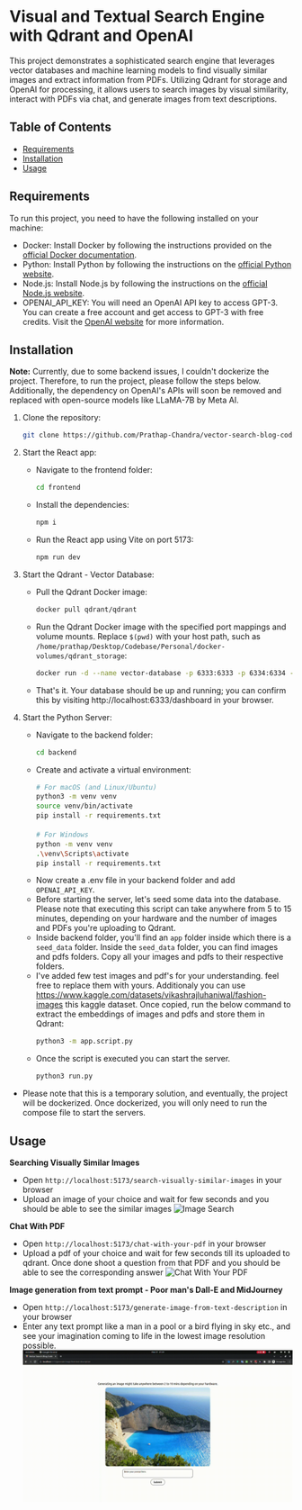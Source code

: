 # Visual and Textual Search Engine with Qdrant and OpenAI
This project demonstrates a sophisticated search engine that leverages vector databases and machine learning models to find visually similar images and extract information from PDFs. Utilizing Qdrant for storage and OpenAI for processing, it allows users to search images by visual similarity, interact with PDFs via chat, and generate images from text descriptions.

## Table of Contents

- [Requirements](#requirements)
- [Installation](#installation)
- [Usage](#usage)

## Requirements

To run this project, you need to have the following installed on your machine:

- Docker: Install Docker by following the instructions provided on the [official Docker documentation](https://docs.docker.com/get-docker/).
- Python: Install Python by following the instructions on the [official Python website](https://www.python.org/downloads/).
- Node.js: Install Node.js by following the instructions on the [official Node.js website](https://nodejs.org/en/download/).
- OPENAI_API_KEY: You will need an OpenAI API key to access GPT-3. You can create a free account and get access to GPT-3 with free credits. Visit the [OpenAI website](https://openai.com/) for more information.

## Installation

**Note:** Currently, due to some backend issues, I couldn't dockerize the project. Therefore, to run the project, please follow the steps below. Additionally, the dependency on OpenAI's APIs will soon be removed and replaced with open-source models like LLaMA-7B by Meta AI.

1. Clone the repository:
    ```bash
    git clone https://github.com/Prathap-Chandra/vector-search-blog-code
    ```

2. Start the React app:
    - Navigate to the frontend folder:
        ```bash
        cd frontend
        ```
    - Install the dependencies:
        ```bash
        npm i
        ```
    - Run the React app using Vite on port 5173:
        ```bash
        npm run dev
        ```

3. Start the Qdrant - Vector Database:
    - Pull the Qdrant Docker image:
        ```bash
        docker pull qdrant/qdrant
        ```
    - Run the Qdrant Docker image with the specified port mappings and volume mounts. Replace `$(pwd)` with your host path, such as `/home/prathap/Desktop/Codebase/Personal/docker-volumes/qdrant_storage`:
        ```bash
        docker run -d --name vector-database -p 6333:6333 -p 6334:6334 -v $(pwd)/qdrant_storage:/qdrant/storage:z qdrant/qdrant
        ```
    - That's it. Your database should be up and running; you can confirm this by visiting http://localhost:6333/dashboard in your browser.  

4. Start the Python Server:
    - Navigate to the backend folder:
        ```bash
        cd backend
        ```
    - Create and activate a virtual environment:
        ```bash
        # For macOS (and Linux/Ubuntu)
        python3 -m venv venv
        source venv/bin/activate
        pip install -r requirements.txt

        # For Windows
        python -m venv venv
        .\venv\Scripts\activate
        pip install -r requirements.txt
        ```
    - Now create a .env file in your backend folder and add `OPENAI_API_KEY`.
    - Before starting the server, let's seed some data into the database. Please note that executing this script can take anywhere from 5 to 15 minutes, depending on your hardware and the number of images and PDFs you're uploading to Qdrant.
    - Inside backend folder, you'll find an `app` folder inside which there is a `seed_data` folder. Inside the `seed_data` folder, you can find images and pdfs folders. Copy all your images and pdfs to their respective folders. 
    - I've added few test images and pdf's for your understanding. feel free to replace them with yours. Additionaly you can use https://www.kaggle.com/datasets/vikashrajluhaniwal/fashion-images this kaggle dataset. Once copied, run the below command to extract the embeddings of images and pdfs and store them in Qdrant:
        ```bash
        python3 -m app.script.py
        ```
    - Once the script is executed you can start the server.
        ```bash
        python3 run.py
        ```
- Please note that this is a temporary solution, and eventually, the project will be dockerized. Once dockerized, you will only need to run the compose file to start the servers.

## Usage
**Searching Visually Similar Images**
- Open `http://localhost:5173/search-visually-similar-images` in your browser
- Upload an image of your choice and wait for few seconds and you should be able to see the similar images
![Image Search](https://raw.githubusercontent.com/Prathap-Chandra/vector-search-blog-code/master/assests/gifs/image-search.gif)

**Chat With PDF**
- Open `http://localhost:5173/chat-with-your-pdf` in your browser
- Upload a pdf of your choice and wait for few seconds till its uploaded to qdrant. Once done shoot a question from that PDF and you should be able to see the corresponding answer
![Chat With Your PDF](https://raw.githubusercontent.com/Prathap-Chandra/vector-search-blog-code/master/assests/gifs/PDF-Chat.gif)

**Image generation from text prompt - Poor man's Dall-E and MidJourney**
- Open `http://localhost:5173/generate-image-from-text-description` in your browser
- Enter any text prompt like a man in a pool or a bird flying in sky etc., and see your imagination coming to life in the lowest image resolution possible.
![Text To Image](https://raw.githubusercontent.com/Prathap-Chandra/vector-search-blog-code/master/assests/gifs/text-to-image.gif)
